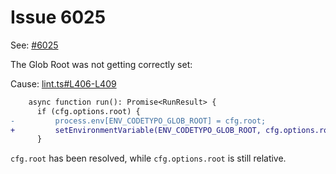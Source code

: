 # Issue 6025

See: [#6025](https://github.com/khulnasoft/codetypo/issues/6025)

The Glob Root was not getting correctly set:

Cause: [lint.ts#L406-L409](https://github.com/khulnasoft/codetypo/pull/6004/files#diff-ef0c79008fac4e61b9dc76115f6847434e3db08e41cc4a8673cf84b35a103306L406-L409)

```diff
    async function run(): Promise<RunResult> {
      if (cfg.options.root) {
-         process.env[ENV_CODETYPO_GLOB_ROOT] = cfg.root;
+         setEnvironmentVariable(ENV_CODETYPO_GLOB_ROOT, cfg.options.root);
      }
```

`cfg.root` has been resolved, while `cfg.options.root` is still relative.
